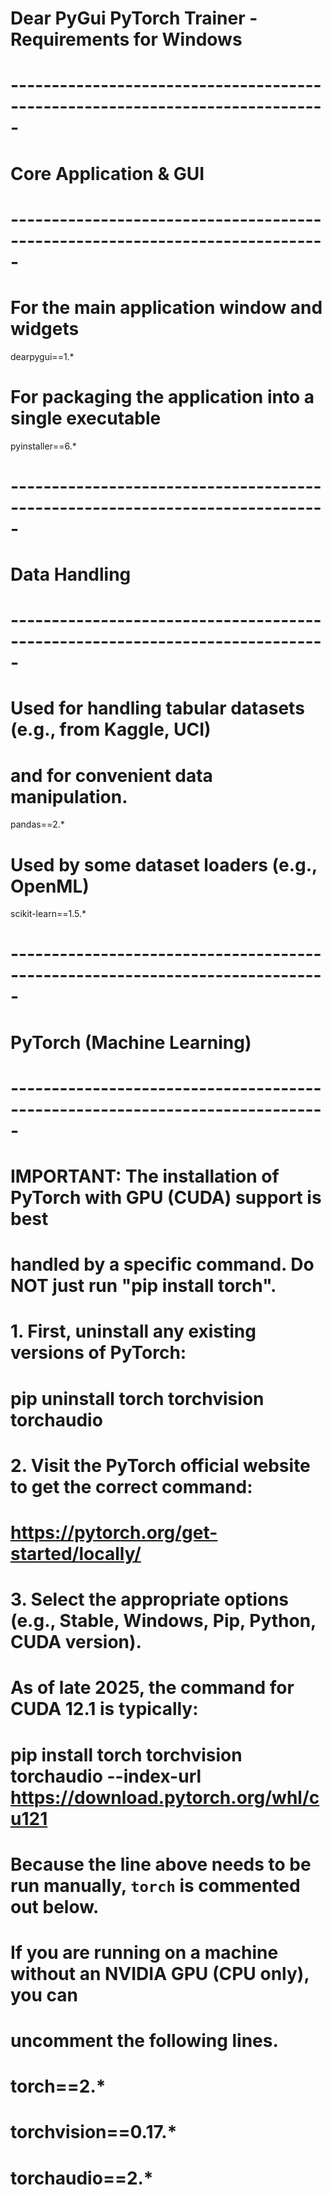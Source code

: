 # Dear PyGui PyTorch Trainer - Requirements for Windows

# -----------------------------------------------------------------------------
# Core Application & GUI
# -----------------------------------------------------------------------------
# For the main application window and widgets
dearpygui==1.*

# For packaging the application into a single executable
pyinstaller==6.*

# -----------------------------------------------------------------------------
# Data Handling
# -----------------------------------------------------------------------------
# Used for handling tabular datasets (e.g., from Kaggle, UCI)
# and for convenient data manipulation.
pandas==2.*

# Used by some dataset loaders (e.g., OpenML)
scikit-learn==1.5.*

# -----------------------------------------------------------------------------
# PyTorch (Machine Learning)
# -----------------------------------------------------------------------------
# IMPORTANT: The installation of PyTorch with GPU (CUDA) support is best
# handled by a specific command. Do NOT just run "pip install torch".
#
# 1. First, uninstall any existing versions of PyTorch:
#    pip uninstall torch torchvision torchaudio
#
# 2. Visit the PyTorch official website to get the correct command:
#    https://pytorch.org/get-started/locally/
#
# 3. Select the appropriate options (e.g., Stable, Windows, Pip, Python, CUDA version).
#    As of late 2025, the command for CUDA 12.1 is typically:
#
#    pip install torch torchvision torchaudio --index-url https://download.pytorch.org/whl/cu121
#
# Because the line above needs to be run manually, `torch` is commented out below.
# If you are running on a machine without an NVIDIA GPU (CPU only), you can
# uncomment the following lines.
#
# torch==2.*
# torchvision==0.17.*
# torchaudio==2.*